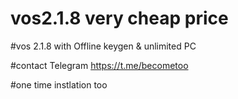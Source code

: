 # vos2.1.8  very cheap price

#vos 2.1.8 with Offline keygen & unlimited PC

#contact  Telegram https://t.me/becometoo

#one time instlation too
